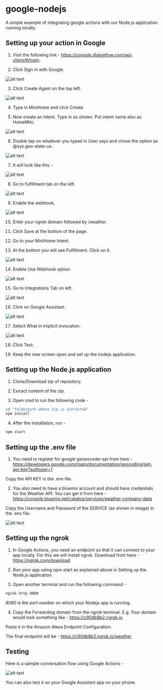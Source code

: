 # google-nodejs
A simple example of integrating google actions with our Node.js application running locally.

Setting up your action in Google
-------

1. Visit the following link - https://console.dialogflow.com/api-client/#/login.

2. Click Sign in with Google.

![alt text](https://github.com/prav10194/google-nodejs/blob/master/screenshots/sign-in.png "Watson")

3. Click Create Agent on the top left.

![alt text](https://github.com/prav10194/google-nodejs/blob/master/screenshots/create-agent.png "Watson")

4. Type in MiniHome and click Create

5. Now create an intent. Type in as shown. Put intent name also as HomeMini.

![alt text](https://github.com/prav10194/google-nodejs/blob/master/screenshots/intent.png "Watson")

6. Double tap on whatever you typed in User says and chose the option as @sys.geo-state-us. 

![alt text](https://github.com/prav10194/google-nodejs/blob/master/screenshots/double-click.png "Watson")

7. It will look like this -

![alt text](https://github.com/prav10194/google-nodejs/blob/master/screenshots/final-screen.png "Watson")

8. Go to fulfillment tab on the left.

![alt text](https://github.com/prav10194/google-nodejs/blob/master/screenshots/fulfillment.png "Watson")

9. Enable the webhook.

![alt text](https://github.com/prav10194/google-nodejs/blob/master/screenshots/webhook.png "Watson")

10. Enter your ngrok domain followed by /weather.

11. Click Save at the bottom of the page.

12. Go to your MiniHome Intent.

13. At the bottom you will see Fulfillment. Click on it.

![alt text](https://github.com/prav10194/google-nodejs/blob/master/screenshots/fulfillment-option.png "Watson")

14. Enable Use Webhook option.

![alt text](https://github.com/prav10194/google-nodejs/blob/master/screenshots/webhook-option.png "Watson")

15. Go to Integrations Tab on left.

![alt text](https://github.com/prav10194/google-nodejs/blob/master/screenshots/integration.png "Watson")

16. Click on Google Assistant.

![alt text](https://github.com/prav10194/google-nodejs/blob/master/screenshots/google-assistant.png "Watson")

17. Select What in implicit invocation.

![alt text](https://github.com/prav10194/google-nodejs/blob/master/screenshots/whats-the-weather-intent.png "Watson")

18. Click Test.

19. Keep the new screen open and set up the nodejs application.


Setting up the Node.js application
-------

1. Clone/Download zip of repository.

2. Extract content of the zip.

3. Open cmd to run the following code -
```cmd
cd "folderpath where zip is extracted"
npm install
```

4. After the installation, run -  
```cmd
npm start
```

Setting up the .env file
-------

1. You need to register for google geoencoder api from here - https://developers.google.com/maps/documentation/geocoding/get-api-key?authuser=1

Copy the API KEY in the .env file.

2. You also need to have a bluemix account and should have credentials for the Weather API. You can get it from here - https://console.bluemix.net/catalog/services/weather-company-data

Copy the Username and Password of the SERVICE (as shown in image) in the .env file.

![alt text](https://github.com/prav10194/alexa-integration-with-watson/blob/master/screenshots/weather.png "Weather Service in Bluemix")

Setting up the ngrok
-------

1. In Google Actions, you need an endpoint so that it can connect to your app locally. For this we will install ngrok. Download from here - https://ngrok.com/download

2. Run your app using npm start as explained above in Setting up the Node.js application.

3. Open another terminal and run the following command -

```cmd
ngrok http 8080
```
8080 is the port number on which your Nodejs app is running.

4. Copy the Forwarding domain from the ngrok terminal. E.g. Your domain would look something like - https://c90db8b2.ngrok.io

Paste it in the Amazon Alexa Endpoint Configuration.

The final endpoint will be - https://c90db8b2.ngrok.io/weather

Testing
-------

Here is a sample conversation flow using Google Actions -

![alt text](https://github.com/prav10194/google-nodejs/blob/master/screenshots/testing-gif.gif "Watson")

You can also test it on your Google Assistant app on your phone.
